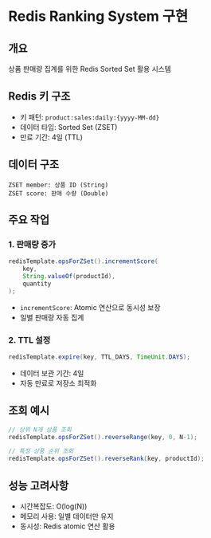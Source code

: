 # Redis Ranking System 구현

## 개요
상품 판매량 집계를 위한 Redis Sorted Set 활용 시스템

## Redis 키 구조
- 키 패턴: `product:sales:daily:{yyyy-MM-dd}`
- 데이터 타입: Sorted Set (ZSET)
- 만료 기간: 4일 (TTL)

## 데이터 구조
```
ZSET member: 상품 ID (String)
ZSET score: 판매 수량 (Double)
```

## 주요 작업

### 1. 판매량 증가
```java
redisTemplate.opsForZSet().incrementScore(
    key,
    String.valueOf(productId),
    quantity
);
```
- `incrementScore`: Atomic 연산으로 동시성 보장
- 일별 판매량 자동 집계

### 2. TTL 설정
```java
redisTemplate.expire(key, TTL_DAYS, TimeUnit.DAYS);
```
- 데이터 보관 기간: 4일
- 자동 만료로 저장소 최적화

## 조회 예시
```java
// 상위 N개 상품 조회
redisTemplate.opsForZSet().reverseRange(key, 0, N-1);

// 특정 상품 순위 조회
redisTemplate.opsForZSet().reverseRank(key, productId);
```

## 성능 고려사항
- 시간복잡도: O(log(N))
- 메모리 사용: 일별 데이터만 유지
- 동시성: Redis atomic 연산 활용